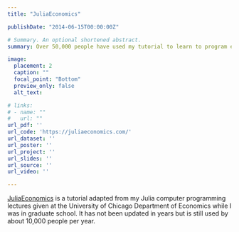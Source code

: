 ```yaml
---
title: "JuliaEconomics"

publishDate: "2014-06-15T00:00:00Z"

# Summary. An optional shortened abstract.
summary: Over 50,000 people have used my tutorial to learn to program economics in the Julia language.

image:
  placement: 2
  caption: ""
  focal_point: "Bottom"
  preview_only: false
  alt_text: 

# links:
# - name: ""
#   url: ""
url_pdf: ''
url_code: 'https://juliaeconomics.com/'
url_dataset: ''
url_poster: ''
url_project: ''
url_slides: ''
url_source: ''
url_video: ''

---
```


[JuliaEconomics](https://juliaeconomics.com/) is a tutorial adapted from my Julia computer programming lectures given at the University of Chicago Department of Economics while I was in graduate school. It has not been updated in years but is still used by about 10,000 people per year.


